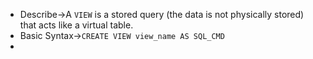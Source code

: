 - Describe→A `VIEW` is a stored query (the data is not physically stored) that acts like a virtual table.
- Basic Syntax→`CREATE VIEW view_name AS SQL_CMD` 
- 

